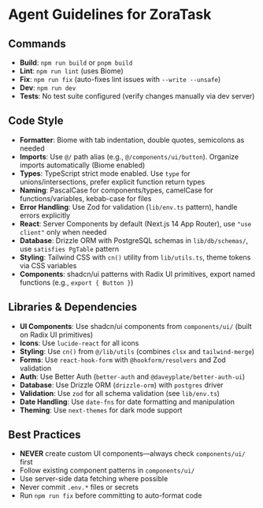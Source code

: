 # Agent Guidelines for ZoraTask

## Commands
- **Build**: `npm run build` or `pnpm build`
- **Lint**: `npm run lint` (uses Biome)
- **Fix**: `npm run fix` (auto-fixes lint issues with `--write --unsafe`)
- **Dev**: `npm run dev`
- **Tests**: No test suite configured (verify changes manually via dev server)

## Code Style
- **Formatter**: Biome with tab indentation, double quotes, semicolons as needed
- **Imports**: Use `@/` path alias (e.g., `@/components/ui/button`). Organize imports automatically (Biome enabled)
- **Types**: TypeScript strict mode enabled. Use `type` for unions/intersections, prefer explicit function return types
- **Naming**: PascalCase for components/types, camelCase for functions/variables, kebab-case for files
- **Error Handling**: Use Zod for validation (`lib/env.ts` pattern), handle errors explicitly
- **React**: Server Components by default (Next.js 14 App Router), use `"use client"` only when needed
- **Database**: Drizzle ORM with PostgreSQL schemas in `lib/db/schemas/`, use `satisfies PgTable` pattern
- **Styling**: Tailwind CSS with `cn()` utility from `lib/utils.ts`, theme tokens via CSS variables
- **Components**: shadcn/ui patterns with Radix UI primitives, export named functions (e.g., `export { Button }`)

## Libraries & Dependencies
- **UI Components**: Use shadcn/ui components from `components/ui/` (built on Radix UI primitives)
- **Icons**: Use `lucide-react` for all icons
- **Styling**: Use `cn()` from `@/lib/utils` (combines `clsx` and `tailwind-merge`)
- **Forms**: Use `react-hook-form` with `@hookform/resolvers` and Zod validation
- **Auth**: Use Better Auth (`better-auth` and `@daveyplate/better-auth-ui`)
- **Database**: Use Drizzle ORM (`drizzle-orm`) with `postgres` driver
- **Validation**: Use `zod` for all schema validation (see `lib/env.ts`)
- **Date Handling**: Use `date-fns` for date formatting and manipulation
- **Theming**: Use `next-themes` for dark mode support

## Best Practices
- **NEVER** create custom UI components—always check `components/ui/` first
- Follow existing component patterns in `components/ui/`
- Use server-side data fetching where possible
- Never commit `.env.*` files or secrets
- Run `npm run fix` before committing to auto-format code
